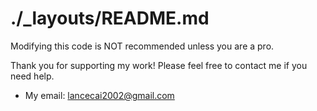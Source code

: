 # ./_layouts/README.md

Modifying this code is NOT recommended unless you are a pro.

Thank you for supporting my work! Please feel free to contact me if you need help.

- My email: lancecai2002@gmail.com
